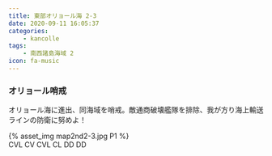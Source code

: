 ```yaml
---
title: 東部オリョール海 2-3
date: 2020-09-11 16:05:37
categories:
    - kancolle
tags:
    - 南西諸島海域 2
icon: fa-music
---
```


### オリョール哨戒
オリョール海に進出、同海域を哨戒。敵通商破壊艦隊を排除、我が方り海上輸送ラインの防衛に努めよ！

<!-- <div style="width: 100%;padding-bottom: 59%;position: relative;">
    <div
        style="position: absolute;left: 0;top: 0;width: 100%;height: 100%;background-repeat: no-repeat;background-image: url('./03_image.png');background-position: 0px 0px;background-size: 200%;">
        <div
            style="position: relative;left: 0;top: 0;width: 100%;height: 100%;background-repeat: no-repeat;background-image: url('./03_image.png');background-position: 100% 0px;background-size:200%;z-index: 2;">
        </div>
    </div>
</div> -->

{% asset_img map2nd2-3.jpg P1 %}
<br>
CVL CV CVL CL DD DD